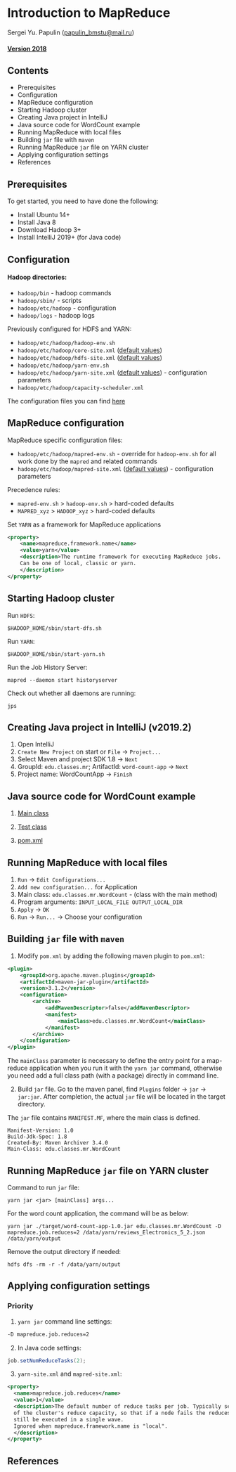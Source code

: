 # Introduction to MapReduce
Sergei Yu. Papulin (papulin_bmstu@mail.ru)

#### [Version 2018](https://github.com/BigDataProcSystems/Hadoop/blob/2018/mapreduce_basics.ipynb)

## Contents

- Prerequisites
- Configuration
- MapReduce configuration
- Starting Hadoop cluster
- Creating Java project in IntelliJ
- Java source code for WordCount example
- Running MapReduce with local files
- Building `jar` file with `maven`
- Running MapReduce `jar` file on YARN cluster
- Applying configuration settings
- References

## Prerequisites

To get started, you need to have done the following:

- Install Ubuntu 14+
- Install Java 8
- Download Hadoop 3+
- Install IntelliJ 2019+ (for Java code)

## Configuration

#### Hadoop directories:

- `hadoop/bin` - hadoop commands
- `hadoop/sbin/` - scripts
- `hadoop/etc/hadoop` - configuration
- `hadoop/logs` - hadoop logs

Previously configured for HDFS and YARN:
- `hadoop/etc/hadoop/hadoop-env.sh`
- `hadoop/etc/hadoop/core-site.xml` ([default values](https://hadoop.apache.org/docs/r3.1.2/hadoop-project-dist/hadoop-common/core-default.xml))
- `hadoop/etc/hadoop/hdfs-site.xml` ([default values](https://hadoop.apache.org/docs/r3.1.2/hadoop-project-dist/hadoop-hdfs/hdfs-default.xml))
- `hadoop/etc/hadoop/yarn-env.sh`
- `hadoop/etc/hadoop/yarn-site.xml` ([default values](https://hadoop.apache.org/docs/r3.1.2/hadoop-yarn/hadoop-yarn-common/yarn-default.xml)) -  configuration parameters
- `hadoop/etc/hadoop/capacity-scheduler.xml`

The configuration files you can find [here](/config/) 

## MapReduce configuration

MapReduce specific configuration files:

- `hadoop/etc/hadoop/mapred-env.sh` - override for `hadoop-env.sh` for all work done by the `mapred` and related commands
- `hadoop/etc/hadoop/mapred-site.xml` ([default values](https://hadoop.apache.org/docs/r3.1.2/hadoop-mapreduce-client/hadoop-mapreduce-client-core/mapred-default.xml)) -  configuration parameters

Precedence rules:

- `mapred-env.sh` > `hadoop-env.sh` > hard-coded defaults
- `MAPRED_xyz` > `HADOOP_xyz` > hard-coded defaults

Set `YARN` as a framework for MapReduce applications

```xml
<property>
    <name>mapreduce.framework.name</name>
    <value>yarn</value>
    <description>The runtime framework for executing MapReduce jobs.
    Can be one of local, classic or yarn.
    </description>
</property>
```

## Starting Hadoop cluster

Run `HDFS`:

`$HADOOP_HOME/sbin/start-dfs.sh`

Run `YARN`:

`$HADOOP_HOME/sbin/start-yarn.sh`

Run the Job History Server:

`mapred --daemon start historyserver`

Check out whether all daemons are running:

`jps`

## Creating Java project in IntelliJ (v2019.2)

1) Open IntelliJ
2) `Create New Project` on start or `File` -> `Project...`
3) Select Maven and project SDK 1.8 -> `Next`
4) GroupId: `edu.classes.mr`; ArtifactId: `word-count-app` -> `Next`
4) Project name: WordCountApp -> `Finish`

## Java source code for WordCount example

1. [Main class](/code_java/WordCountApp/src/main/java/edu/classes/mr/WordCount.java)

2. [Test class](/code_java/WordCountApp/src/test/java/edu/classes/mr/WordCountTest.java)

3. [pom.xml](/code_java/WordCountApp/pom.xml)

## Running MapReduce with local files

1) `Run` -> `Edit Configurations...`
2) `Add new configuration...` for Application
3) Main class: `edu.classes.mr.WordCount` - (class with the main method)
4) Program arguments: `INPUT_LOCAL_FILE OUTPUT_LOCAL_DIR`
5) `Apply` -> `OK`
6) `Run` -> `Run...` -> Choose your configuration

## Building `jar` file with `maven`

1. Modify `pom.xml` by adding the following maven plugin to `pom.xml`:

```xml
<plugin>
    <groupId>org.apache.maven.plugins</groupId>
    <artifactId>maven-jar-plugin</artifactId>
    <version>3.1.2</version>
    <configuration>
        <archive>
            <addMavenDescriptor>false</addMavenDescriptor>
            <manifest>
                <mainClass>edu.classes.mr.WordCount</mainClass>
            </manifest>
        </archive>
    </configuration>
</plugin>
```

The `mainClass` parameter is necessary to define the entry point for a map-reduce application when you run it with the `yarn jar` command, otherwise you need add a full class path (with a package) directly in command line. 

2. Build `jar` file. Go to the maven panel, find `Plugins` folder -> `jar` -> `jar:jar`. After completion, the actual `jar` file will be located in the target directory.

The `jar` file contains `MANIFEST.MF`, where the main class is defined.

```
Manifest-Version: 1.0
Build-Jdk-Spec: 1.8
Created-By: Maven Archiver 3.4.0
Main-Class: edu.classes.mr.WordCount

```

## Running MapReduce `jar` file on YARN cluster


Command to run `jar` file:

`yarn jar <jar> [mainClass] args... `

For the word count application, the command will be as below:

`yarn jar ./target/word-count-app-1.0.jar edu.classes.mr.WordCount -D mapreduce.job.reduces=2 /data/yarn/reviews_Electronics_5_2.json /data/yarn/output`

Remove the output directory if needed:

`hdfs dfs -rm -r -f /data/yarn/output`


## Applying configuration settings

### Priority

1. `yarn jar` command line settings: 

```cmd
-D mapreduce.job.reduces=2
```

2. In Java code settings: 

```java
job.setNumReduceTasks(2);
```

3. `yarn-site.xml` and `mapred-site.xml`: 

```xml
<property>
  <name>mapreduce.job.reduces</name>
  <value>1</value>
  <description>The default number of reduce tasks per job. Typically set to 99%
  of the cluster's reduce capacity, so that if a node fails the reduces can
  still be executed in a single wave.
  Ignored when mapreduce.framework.name is "local".
  </description>
</property>
```

## References

